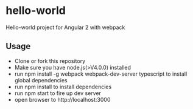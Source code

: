 # hello-world
Hello-world project for Angular 2 with webpack

## Usage

- Clone or fork this repository
- Make sure you have node.js(>V4.0.0) installed
- run npm install -g webpack webpack-dev-server typescript to install global dependencies
- run npm install to install dependencies
- run npm start to fire up dev server
- open browser to http://localhost:3000

